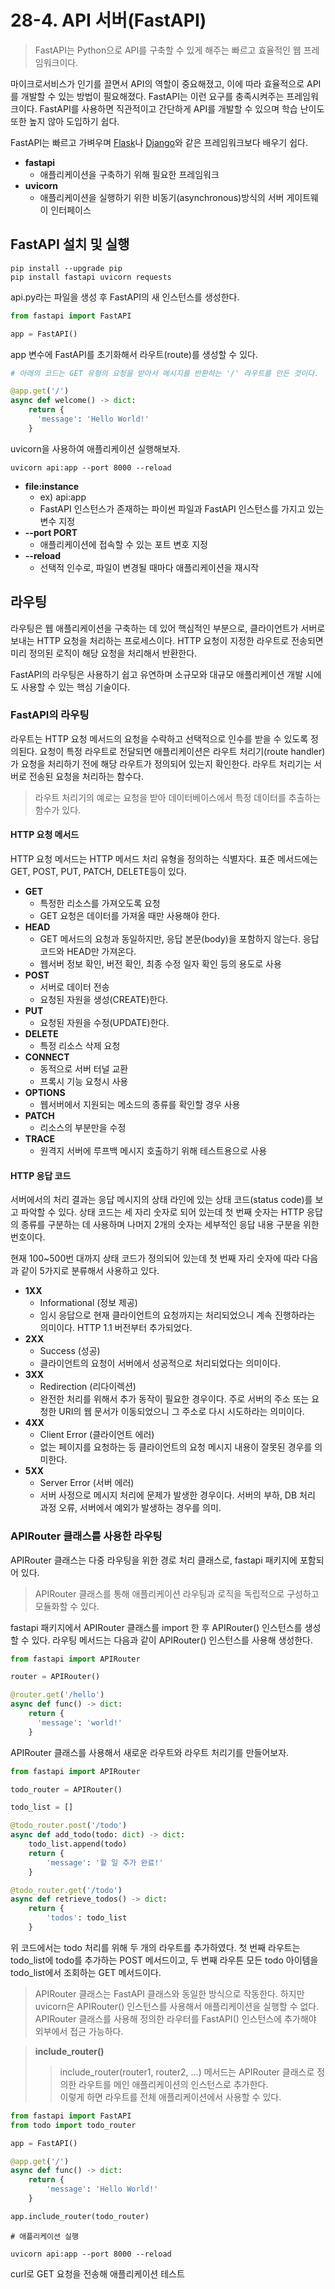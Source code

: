 # 28-4. API 서버(FastAPI)

> FastAPI는 Python으로 API를 구축할 수 있게 해주는 빠르고 효율적인 웹 프레임워크이다.

마이크로서비스가 인기를 끌면서 API의 역할이 중요해졌고, 이에 따라 효율적으로 API를 개발할 수 있는 방법이 필요해졌다. FastAPI는 이런 요구를 
충족시켜주는 프레임워크이다. FastAPI를 사용하면 직관적이고 간단하게 API를 개발할 수 있으며 학습 난이도 또한 높지 않아 도입하기 쉽다.

FastAPI는 빠르고 가벼우며 [Flask](https://flask-docs-kr.readthedocs.io/ko/latest/quickstart.html)나 
[Django](https://docs.djangoproject.com/ko/5.0/intro/)와 같은 프레임워크보다 배우기 쉽다. 

+ __fastapi__
  + 애플리케이션을 구축하기 위해 필요한 프레임워크
+ __uvicorn__
  + 애플리케이션을 실행하기 위한 비동기(asynchronous)방식의 서버 게이트웨이 인터페이스

## FastAPI 설치 및 실행

```shell
pip install --upgrade pip
pip install fastapi uvicorn requests
```

api.py라는 파일을 생성 후 FastAPI의 새 인스턴스를 생성한다.

```python
from fastapi import FastAPI

app = FastAPI()
```
app 변수에 FastAPI를 초기화해서 라우트(route)를 생성할 수 있다.

```python
# 아래의 코드는 GET 유형의 요청을 받아서 메시지를 반환하는 '/' 라우트를 만든 것이다.

@app.get('/')
async def welcome() -> dict:
    return {
      'message': 'Hello World!'
    }
```

uvicorn을 사용하여 애플리케이션 실행해보자.

```shell
uvicorn api:app --port 8000 --reload
```

+ __file:instance__
  + ex) api:app
  + FastAPI 인스턴스가 존재하는 파이썬 파일과 FastAPI 인스턴스를 가지고 있는 변수 지정
+ __--port PORT__
  + 애플리케이션에 접속할 수 있는 포트 변호 지정
+ __--reload__
  + 선택적 인수로, 파일이 변경될 때마다 애플리케이션을 재시작

## 라우팅

라우팅은 웹 애플리케이션을 구축하는 데 있어 핵심적인 부분으로, 클라이언트가 서버로 보내는 HTTP 요청을 처리하는 프로세스이다. HTTP 요청이 지정한
라우트로 전송되면 미리 정의된 로직이 해당 요청을 처리해서 반환한다.

FastAPI의 라우팅은 사용하기 쉽고 유연하며 소규모와 대규모 애플리케이션 개발 시에도 사용할 수 있는 핵심 기술이다.

### FastAPI의 라우팅

라우트는 HTTP 요청 메서드의 요청을 수락하고 선택적으로 인수를 받을 수 있도록 정의된다. 요청이 특정 라우트로 전달되면 애플리케이션은 라우트 처리기(route handler)가
요청을 처리하기 전에 해당 라우트가 정의되어 있는지 확인한다. 라우트 처리기는 서버로 전송된 요청을 처리하는 함수다.   

> 라우트 처리기의 예로는 요청을 받아 데이터베이스에서 특정 데이터를 추출하는 함수가 있다.

#### HTTP 요청 메서드

HTTP 요청 메서드는 HTTP 메서드 처리 유형을 정의하는 식별자다. 표준 메서드에는 GET, POST, PUT, PATCH, DELETE등이 있다.

+ __GET__
  + 특정한 리소스를 가져오도록 요청
  + GET 요청은 데이터를 가져올 때만 사용해야 한다.
+ __HEAD__
  + GET 메서드의 요청과 동일하지만, 응답 본문(body)을 포함하지 않는다. 응답코드와 HEAD만 가져온다.
  + 웹서버 정보 확인, 버전 확인, 최종 수정 일자 확인 등의 용도로 사용
+ __POST__
  + 서버로 데이터 전송
  + 요청된 자원을 생성(CREATE)한다.
+ __PUT__
  + 요청된 자원을 수정(UPDATE)한다. 
+ __DELETE__
  + 특정 리소스 삭제 요청
+ __CONNECT__
  + 동적으로 서버 터널 교환 
  + 프록시 기능 요청시 사용
+ __OPTIONS__
  + 웹서버에서 지원되는 메소드의 종류를 확인할 경우 사용
+ __PATCH__
  + 리소스의 부분만을 수정
+ __TRACE__
  + 원격지 서버에 루프백 메시지 호출하기 위해 테스트용으로 사용

#### HTTP 응답 코드

서버에서의 처리 결과는 응답 메시지의 상태 라인에 있는 상태 코드(status code)를 보고 파악할 수 있다. 상태 코드는 세 자리 숫자로 되어 있는데 
첫 번째 숫자는 HTTP 응답의 종류를 구분하는 데 사용하며 나머지 2개의 숫자는 세부적인 응답 내용 구분을 위한 번호이다.

현재 100~500번 대까지 상태 코드가 정의되어 있는데 첫 번째 자리 숫자에 따라 다음과 같이 5가지로 분류해서 사용하고 있다.

+ __1XX__
  + Informational (정보 제공)
  + 임시 응답으로 현재 클라이언트의 요청까지는 처리되었으니 계속 진행하라는 의미이다. HTTP 1.1 버전부터 추가되었다.
+ __2XX__
  + Success (성공)
  + 클라이언트의 요청이 서버에서 성공적으로 처리되었다는 의미이다.
+ __3XX__
  + Redirection (리다이렉션)
  + 완전한 처리를 위해서 추가 동작이 필요한 경우이다. 주로 서버의 주소 또는 요청한 URI의 웹 문서가 이동되었으니 그 주소로 다시 시도하라는 
  의미이다.
+ __4XX__
  + Client Error (클라이언트 에러)
  + 없는 페이지를 요청하는 등 클라이언트의 요청 메시지 내용이 잘못된 경우를 의미한다.
+ __5XX__
  + Server Error (서버 에러)
  + 서버 사정으로 메시지 처리에 문제가 발생한 경우이다. 서버의 부하, DB 처리 과정 오류, 서버에서 예외가 발생하는 경우를 의미.

### APIRouter 클래스를 사용한 라우팅

APIRouter 클래스는 다중 라우팅을 위한 경로 처리 클래스로, fastapi 패키지에 포함되어 있다.

> APIRouter 클래스를 통해 애플리케이션 라우팅과 로직을 독립적으로 구성하고 모듈화할 수 있다.

fastapi 패키지에서 APIRouter 클래스를 import 한 후 APIRouter() 인스턴스를 생성할 수 있다. 라우팅 메서드는 다음과 같이 APIRouter() 
인스턴스를 사용해 생성한다.

```python
from fastapi import APIRouter

router = APIRouter()

@router.get('/hello')
async def func() -> dict:
    return {
      'message': 'world!'
    }
```

APIRouter 클래스를 사용해서 새로운 라우트와 라우트 처리기를 만들어보자. 

```python
from fastapi import APIRouter

todo_router = APIRouter()

todo_list = []

@todo_router.post('/todo')
async def add_todo(todo: dict) -> dict:
    todo_list.append(todo)
    return {
        'message': '할 일 추가 완료!'
    }

@todo_router.get('/todo')
async def retrieve_todos() -> dict:
    return {
        'todos': todo_list
    }
```
위 코드에서는 todo 처리를 위해 두 개의 라우트를 추가하였다. 첫 번째 라우트는 todo_list에 todo를 추가하는 POST 메서드이고, 두 번째 라우튼
모든 todo 아이템을 todo_list에서 조회하는 GET 메서드이다.

> APIRouter 클래스는 FastAPI 클래스와 동일한 방식으로 작동한다. 하지만 uvicorn은 APIRouter() 인스턴스를 사용해서 애플리케이션을 실행할 수 없다.   
> APIRouter 클래스를 사용해 정의한 라우터를 FastAPI() 인스턴스에 추가해야 외부에서 접근 가능하다.

> __include_router()__
> > include_router(router1, router2, ...) 메서드는 APIRouter 클래스로 정의한 라우트를 메인 애플리케이션의 인스턴스로 추가한다.   
> > 이렇게 하면 라우트를 전체 애플리케이션에서 사용할 수 있다.

```python
from fastapi import FastAPI
from todo import todo_router

app = FastAPI()

@app.get('/')
async def func() -> dict:
    return {
        'message': 'Hello World!'
    }

app.include_router(todo_router)
```

```shell
# 애플리케이션 실행

uvicorn api:app --port 8000 --reload
```

curl로 GET 요청을 전송해 애플리케이션 테스트

